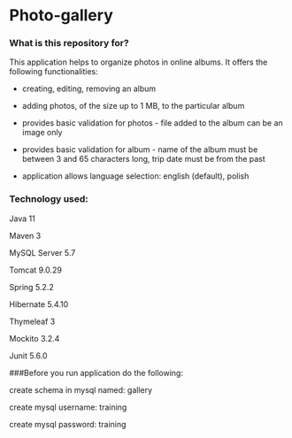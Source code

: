 # Photo-gallery
### What is this repository for?

This application helps to organize photos in online albums.
It offers the following functionalities:

-   creating, editing, removing an album

-   adding photos, of the size up to 1 MB, to the particular album

-   provides basic validation for photos - file added to the album can be an image only

-   provides basic validation for album - name of the album must be between 3 and 65 
    characters long, trip date must be from the past

-   application allows language selection: english (default), polish

### Technology used:

Java 11

Maven 3

MySQL Server 5.7

Tomcat 9.0.29

Spring 5.2.2

Hibernate 5.4.10

Thymeleaf 3

Mockito 3.2.4

Junit 5.6.0

###Before you run application do the following:

create schema in mysql named: gallery

create mysql username: training

create mysql password: training

